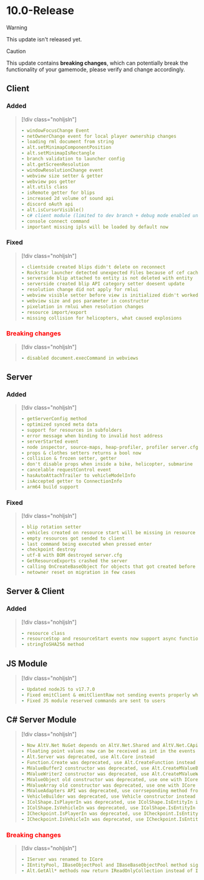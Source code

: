 # 10.0-Release

> [!WARNING]
> This update isn't released yet.

> [!CAUTION]
> This update contains **breaking changes**, which can potentially break the functionality of your gamemode, please verify and change accordingly.

## Client

### Added

> [!div class="nohljsln"]
> ```yaml
> - windowFocusChange Event
> - netOwnerChange event for local player ownership changes
> - loading rml document from string
> - alt.setMinimapComponentPosition
> - alt.setMinimapIsRectangle
> - branch validation to launcher config
> - alt.getScreenResolution
> - windowResolutionChange event
> - webview size setter & getter
> - webview pos getter
> - alt.utils class
> - isRemote getter for blips
> - increased 2d volume of sound api
> - discord oAuth api
> - alt.isCursorVisible()
> - c# client module (limited to dev branch + debug mode enabled until finished)
> - console connect command
> - important missing ipls will be loaded by default now
> ```

### Fixed

> [!div class="nohljsln"]
> ```yaml
> - clientside created blips didn't delete on reconnect
> - Rockstar launcher detected unexpected Files because of cef cache
> - serverside blip attached to entity is not deleted with entity
> - serverside created blip API category setter doesent update
> - resolution change did not apply for rmlui
> - webview visible setter before view is initialized didn't worked
> - webview size and pos parameter in constructor
> - pixelation in rmlui when resolution changes
> - resource import/export
> - missing collision for helicopters, what caused explosions
> ```

### <span style="color: red;">Breaking changes</span>

> [!div class="nohljsln"]
> ```yaml
> - disabled document.execCommand in webviews
> ```

## Server

### Added

> [!div class="nohljsln"]
> ```yaml
> - getServerConfig method
> - optimized synced meta data
> - support for resources in subfolders
> - error message when binding to invalid host address
> - serverStarted event
> - node inspector, source-maps, heap-profiler, profiler server.cfg entry for js module, global-fetch, global-webcrypto, network-imports (see https://docs.altv.mp/articles/configs/server.html for references)
> - props & clothes setters returns a bool now
> - collision & frozen setter, getter
> - don't disable props when inside a bike, helicopter, submarine
> - cancelable requestControl event
> - hasAutoAttachTrailer to vehicleModelInfo
> - isAccepted getter to ConnectionInfo
> - arm64 build support
> ```

### Fixed

> [!div class="nohljsln"]
> ```yaml
> - blip rotation setter
> - vehicles created on resource start will be missing in resource start
> - empty resources got sended to client
> - last command being executed when pressed enter
> - checkpoint destroy
> - utf-8 with BOM destroyed server.cfg
> - GetResourceExports crashed the server
> - calling OnCreateBaseObject for objects that got created before other resource existed
> - netowner reset on migration in few cases
> ```

<!-- ### <span style="color: red;">Breaking changes</span>

> [!div class="nohljsln"]
> ```yaml
> ``` -->

## Server & Client

### Added

> [!div class="nohljsln"]
> ```yaml
> - resource class
> - resourceStop and resourceStart events now support async functions, and will wait until the async function is resolved
> - stringToSHA256 method
> ```

## JS Module

> [!div class="nohljsln"]
> ```yaml
> - Updated nodeJS to v17.7.0
> - Fixed emitClient & emitClientRaw not sending events properly when passing an array of players
> - Fixed JS module reserved commands are sent to users
> ```

## C# Server Module

> [!div class="nohljsln"]
> ```yaml
> - Now AltV.Net NuGet depends on AltV.Net.Shared and AltV.Net.CApi. Consider that, if you specify dlls manually to move/deploy
> - Floating point values now can be received as int in the events and meta
> - Alt.Server was deprecated, use Alt.Core instead
> - Function.Create was deprecated, use Alt.CreateFunction instead
> - MValueBuffer2 constructor was deprecated, use Alt.CreateMValueBuffer instead
> - MValueWriter2 constructor was deprecated, use Alt.CreateMValueWriter instead
> - MValueObject old constructor was deprecated, use one with ICore as first argument
> - MValueArray old constructor was deprecated, use one with ICore as first argument 
> - MValueAdapters API was deprecated, use corrseponding method from Alt instead
> - VehicleBuilder was deprecated, use Vehicle constructor instead
> - IColShape.IsPlayerIn was deprecated, use IColShape.IsEntityIn instead
> - IColShape.IsVehicleIn was deprecated, use IColShape.IsEntityIn instead
> - ICheckpoint.IsPlayerIn was deprecated, use ICheckpoint.IsEntityIn instead
> - ICheckpoint.IsVehicleIn was deprecated, use ICheckpoint.IsEntityIn instead
> ```

### <span style="color: red;">Breaking changes</span>

> [!div class="nohljsln"]
> ```yaml
> - IServer was renamed to ICore
> - IEntityPool, IBaseObjectPool and IBaseBaseObjectPool method signatures were changed. (now they return a nullable entity, instead of returning boolean and entity via out variable)
> - Alt.GetAll* methods now return IReadOnlyCollection instead of ICollection
> ```
